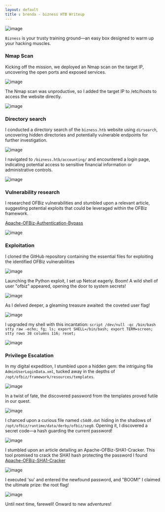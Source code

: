```yaml
---
layout: default
title : brenda - bizness HTB Writeup
---
```




![image](https://raw.githubusercontent.com/brenda87/brenda87.github.io/main/assets/images/bizness/Screenshot%20(68).png)

`Bizness` is your trusty training ground—an easy box designed to warm up your hacking muscles. 


### Nmap Scan
Kicking off the mission, we deployed an Nmap scan on the target IP, uncovering the open ports and exposed services. 

![image](https://raw.githubusercontent.com/brenda87/brenda87.github.io/main/assets/images/bizness/Screenshot%20(27).png)

The Nmap scan was unproductive, so I added the target IP to /etc/hosts to access the website directly. 

![image](https://raw.githubusercontent.com/brenda87/brenda87.github.io/main/assets/images/bizness/Screenshot%20(69).png)


### Directory search

I conducted a directory search of the `bizness.htb` website using `dirsearch`, uncovering hidden directories and potentially vulnerable endpoints for further investigation.

![image](https://raw.githubusercontent.com/brenda87/brenda87.github.io/main/assets/images/bizness/Screenshot%20(30).png)

I navigated to `/bizness.htb/accounting/` and encountered a login page, indicating potential access to sensitive financial information or administrative controls.

![image](https://raw.githubusercontent.com/brenda87/brenda87.github.io/main/assets/images/bizness/Screenshot%20(28).png)


### Vulnerability research

I researched OFBiz vulnerabilities and stumbled upon a relevant article, suggesting potential exploits that could be leveraged within the OFBiz framework.

[Apache-OFBiz-Authentication-Bypass](https://github.com/jakabakos/Apache-OFBiz-Authentication-Bypass)

![image](https://raw.githubusercontent.com/brenda87/brenda87.github.io/main/assets/images/bizness/Screenshot%20(29).png)


### Exploitation

 I cloned the GitHub repository containing the essential files for exploiting the identified OFBiz vulnerabilities

 ![image](https://raw.githubusercontent.com/brenda87/brenda87.github.io/main/assets/images/bizness/Screenshot%20(31).png)

Launching the Python exploit, I set up Netcat eagerly. Boom! A wild shell of user "ofbiz" appeared, opening the door to system secrets!

![image](https://raw.githubusercontent.com/brenda87/brenda87.github.io/main/assets/images/bizness/Screenshot%20(32).png)

As I delved deeper, a gleaming treasure awaited: the coveted user flag!

![image](https://raw.githubusercontent.com/brenda87/brenda87.github.io/main/assets/images/bizness/Screenshot%20(34).png)


 I upgraded my shell with this incantation: `script /dev/null -qc /bin/bash
stty raw -echo; fg; ls; export SHELL=/bin/bash; export TERM=screen; stty rows 38 columns 116; reset;`

![image](https://raw.githubusercontent.com/brenda87/brenda87.github.io/main/assets/images/bizness/Screenshot%20(35).png)


### Privilege Escalation

In my digital expedition, I stumbled upon a hidden gem: the intriguing file `AdminUserLoginData.xml`, tucked away in the depths of `/opt/ofbiz/framework/resources/templates`. 

![image](https://raw.githubusercontent.com/brenda87/brenda87.github.io/main/assets/images/bizness/Screenshot%20(38).png)

In a twist of fate, the discovered password from the templates proved futile in our quest.

![image](https://raw.githubusercontent.com/brenda87/brenda87.github.io/main/assets/images/bizness/Screenshot%20(39).png)

I chanced upon a curious file named `c54d0.dat` hiding in the shadows of `/opt/ofbiz/runtime/data/derby/ofbiz/seg0`. Opening it, I discovered a secret code—a hash guarding the current password! 

![image](https://raw.githubusercontent.com/brenda87/brenda87.github.io/main/assets/images/bizness/Screenshot%20(39).png)

 I stumbled upon an article detailing an Apache-OFBiz-SHA1-Cracker. This tool promised to crack the SHA1 hash protecting the password I found
[Apache-OFBiz-SHA1-Cracker](https://github.com/duck-sec/Apache-OFBiz-SHA1-Cracker)

 ![image](https://raw.githubusercontent.com/brenda87/brenda87.github.io/main/assets/images/bizness/Screenshot%20(41).png)

  I executed 'su' and entered the newfound password, and "BOOM!" I claimed the ultimate prize: the root flag!

   ![image](https://raw.githubusercontent.com/brenda87/brenda87.github.io/main/assets/images/bizness/Screenshot%20(42).png)


   Until next time, farewell! Onward to new adventures!






















